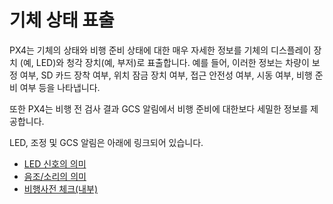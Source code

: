 # 기체 상태 표출

PX4는 기체의 상태와 비행 준비 상태에 대한 매우 자세한 정보를 기체의 디스플레이 장치 (예, LED)와 청각 장치(예, 부저)로 표출합니다. 예를 들어, 이러한 정보는 차량이 보정 여부, SD 카드 장착 여부, 위치 잠금 장치 여부, 접근 안전성 여부, 시동 여부, 비행 준비 여부 등을 나타냅니다.

또한 PX4는 비행 전 검사 결과 GCS 알림에서 비행 준비에 대한보다 세밀한 정보를 제공합니다.

LED, 조정 및 GCS 알림은 아래에 링크되어 있습니다.

* [LED 신호의 의미](../getting_started/led_meanings.md)
* [음조/소리의 의미](../getting_started/tunes.md)
* [비행사전 체크(내부)](../flying/pre_flight_checks.md)